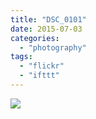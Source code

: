 ```yaml
---
title: "DSC_0101"
date: 2015-07-03
categories: 
  - "photography"
tags: 
  - "flickr"
  - "ifttt"
---
```


![](https://farm4.staticflickr.com/3925/18767771864_0293b4f991_b.jpg)
